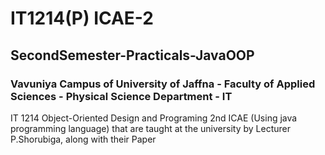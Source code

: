 # IT1214(P) ICAE-2

## SecondSemester-Practicals-JavaOOP
### Vavuniya Campus of University of Jaffna - Faculty of Applied Sciences - Physical Science Department - IT

IT 1214 Object-Oriented Design and Programing 2nd ICAE (Using java programming language) that are taught at the university by Lecturer P.Shorubiga, along with their Paper
